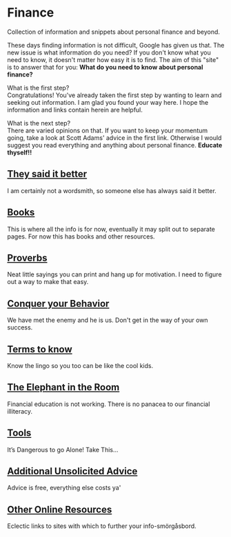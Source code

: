 # Finance
Collection of information and snippets about personal finance and beyond.  

These days finding information is not difficult, Google has given us that. The new issue is what information do you need? If you don't know what you need to know, it doesn't matter how easy it is to find. The aim of this "site" is to answer that for you: **What do you need to know about personal finance?**

What is the first step?  
Congratulations! You've already taken the first step by wanting to learn and seeking out information. I am glad you found your way here. I hope the information and links contain herein are helpful. 

What is the next step?  
There are varied opinions on that. If you want to keep your momentum going, take a look at Scott Adams' advice in the first link. Otherwise I would suggest you read everything and anything about personal finance. **Educate thyself!!**

## [They said it better](https://github.com/martingehrke/finance/blob/master/said.md)
I am certainly not a wordsmith, so someone else has always said it better.

## [Books](https://github.com/martingehrke/finance/blob/master/books.md)
This is where all the info is for now, eventually it may split out to separate pages. For now this has books and other resources.  

## [Proverbs](https://github.com/martingehrke/finance/blob/master/proverbs.md)
Neat little sayings you can print and hang up for motivation. I need to figure out a way to make that easy.  

## [Conquer your Behavior](https://github.com/martingehrke/finance/blob/master/behavior.md)
We have met the enemy and he is us. Don't get in the way of your own success.
  
## [Terms to know](https://github.com/martingehrke/finance/blob/master/terms.md)
Know the lingo so you too can be like the cool kids.

## [The Elephant in the Room](https://github.com/martingehrke/finance/blob/master/elephant.md)
Financial education is not working. There is no panacea to our financial illiteracy. 

## [Tools](https://github.com/martingehrke/finance/blob/master/tools.md)
It’s Dangerous to go Alone! Take This...

## [Additional Unsolicited Advice](https://github.com/martingehrke/finance/blob/master/additional.md)
Advice is free, everything else costs ya'

## [Other Online Resources](https://github.com/martingehrke/finance/blob/master/links.md)
Eclectic links to sites with which to further your info-smörgåsbord. 
